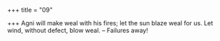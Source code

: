 +++
title = "09"

+++
Agni will make weal with his fires; let the sun blaze weal for us.
Let wind, without defect, blow weal. – Failures away!